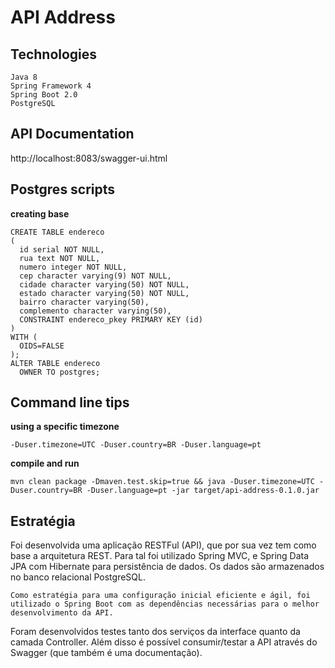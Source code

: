 # API Address

## Technologies
```
Java 8
Spring Framework 4
Spring Boot 2.0
PostgreSQL
```

## API Documentation
http://localhost:8083/swagger-ui.html

## Postgres scripts

**creating base**
```
CREATE TABLE endereco
(
  id serial NOT NULL,
  rua text NOT NULL,
  numero integer NOT NULL,
  cep character varying(9) NOT NULL,
  cidade character varying(50) NOT NULL,
  estado character varying(50) NOT NULL,
  bairro character varying(50),
  complemento character varying(50),
  CONSTRAINT endereco_pkey PRIMARY KEY (id)
)
WITH (
  OIDS=FALSE
);
ALTER TABLE endereco
  OWNER TO postgres;
```

## Command line tips

**using a specific timezone**
```
-Duser.timezone=UTC -Duser.country=BR -Duser.language=pt 
```

**compile and run**
```
mvn clean package -Dmaven.test.skip=true && java -Duser.timezone=UTC -Duser.country=BR -Duser.language=pt -jar target/api-address-0.1.0.jar
```

## Estratégia

Foi desenvolvida uma aplicação RESTFul (API), que por sua vez tem como base a arquitetura REST. Para tal foi utilizado Spring MVC, e Spring Data JPA com Hibernate para persistência de dados. Os dados são armazenados no banco relacional PostgreSQL.
```  
Como estratégia para uma configuração inicial eficiente e ágil, foi utilizado o Spring Boot com as dependências necessárias para o melhor desenvolvimento da API.
```
Foram desenvolvidos testes tanto dos serviços da interface quanto da camada Controller. Além disso é possível consumir/testar a API através do Swagger (que também é uma documentação).

